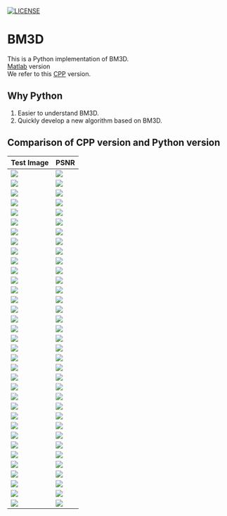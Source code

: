 [![LICENSE](https://img.shields.io/badge/license-Anti%20996-blue.svg)](https://github.com/996icu/996.ICU/blob/master/LICENSE)
# BM3D
This is a Python implementation of BM3D.  
[Matlab](http://www.cs.tut.fi/~foi/GCF-BM3D/)   version  
We refer to this [CPP](https://www.ipol.im/pub/art/2012/l-bm3d/) version.

## Why Python
1. Easier to understand BM3D.  
2. Quickly develop a new algorithm based on BM3D.

## Comparison of CPP version and Python version


| Test Image  |   PSNR   |
| ----        |  ----    | 
| ![](test_data/image/Alley.png) | ![](result_compare/Alley.png) |
| ![](test_data/image/Baboon.png) | ![](result_compare/Baboon.png) |
| ![](test_data/image/barbara.png) | ![](result_compare/barbara.png) |
| ![](test_data/image/boat.png) | ![](result_compare/boat.png) |
| ![](test_data/image/Book.png) | ![](result_compare/Book.png) |
| ![](test_data/image/Building1.png) | ![](result_compare/Building1.png) |
| ![](test_data/image/Building2.png) | ![](result_compare/Building2.png) |
| ![](test_data/image/Cameraman.png) | ![](result_compare/Cameraman.png) |
| ![](test_data/image/Computer.png) | ![](result_compare/Computer.png) |
| ![](test_data/image/couple.png) | ![](result_compare/couple.png) |
| ![](test_data/image/Dice.png) | ![](result_compare/Dice.png) |
| ![](test_data/image/F16.png) | ![](result_compare/F16.png) |
| ![](test_data/image/fingerprint.png) | ![](result_compare/fingerprint.png) |
| ![](test_data/image/Flowers1.png) | ![](result_compare/Flowers1.png) |
| ![](test_data/image/Flowers2.png) | ![](result_compare/Flowers2.png) |
| ![](test_data/image/Gardens.png) | ![](result_compare/Gardens.png) |
| ![](test_data/image/Girl.png) | ![](result_compare/Girl.png) |
| ![](test_data/image/Hallway.png) | ![](result_compare/Hallway.png) |
| ![](test_data/image/hill.png) | ![](result_compare/hill.png) |
| ![](test_data/image/house.png) | ![](result_compare/house.png) |
| ![](test_data/image/Lena.png) | ![](result_compare/Lena.png) |
| ![](test_data/image/Man.png) | ![](result_compare/Man.png) |
| ![](test_data/image/Man1.png) | ![](result_compare/Man1.png) |
| ![](test_data/image/Man2.png) | ![](result_compare/Man2.png) |
| ![](test_data/image/montage.png) | ![](result_compare/montage.png) |
| ![](test_data/image/pentagon.png) | ![](result_compare/pentagon.png) |
| ![](test_data/image/peppers.png) | ![](result_compare/peppers.png) |
| ![](test_data/image/Plaza.png) | ![](result_compare/Plaza.png) |
| ![](test_data/image/Statue.png) | ![](result_compare/Statue.png) |
| ![](test_data/image/Street1.png) | ![](result_compare/Street1.png) |
| ![](test_data/image/Street2.png) | ![](result_compare/Street2.png) |
| ![](test_data/image/Traffic.png) | ![](result_compare/Traffic.png) |
| ![](test_data/image/Trees.png) | ![](result_compare/Trees.png) |
| ![](test_data/image/Valldemossa.png) | ![](result_compare/Valldemossa.png) |
| ![](test_data/image/Yard.png) | ![](result_compare/Yard.png) |


